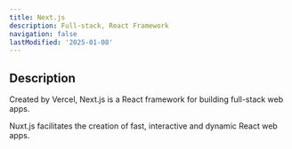 ```yaml
---
title: Next.js
description: Full-stack, React Framework
navigation: false
lastModified: '2025-01-08'
---
```


## Description

Created by Vercel, Next.js is a React framework for building full-stack web apps.

Nuxt.js facilitates the creation of fast, interactive and dynamic React web apps.
